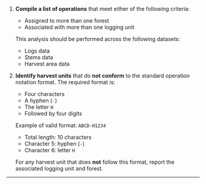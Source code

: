 
1. **Compile a list of operations** that meet either of the following criteria:
   - Assigned to more than one forest
   - Associated with more than one logging unit  
   
   This analysis should be performed across the following datasets:
   - Logs data  
   - Stems data  
   - Harvest area data  

2. **Identify harvest units** that do **not conform** to the standard operation notation format. The required format is:
   - Four characters  
   - A hyphen (`-`)  
   - The letter `H`  
   - Followed by four digits  
   
   Example of valid format: `ABCD-H1234`  
   - Total length: 10 characters  
   - Character 5: hyphen (`-`)  
   - Character 6: letter `H`  

   For any harvest unit that does **not** follow this format, report the associated logging unit and forest.

---
